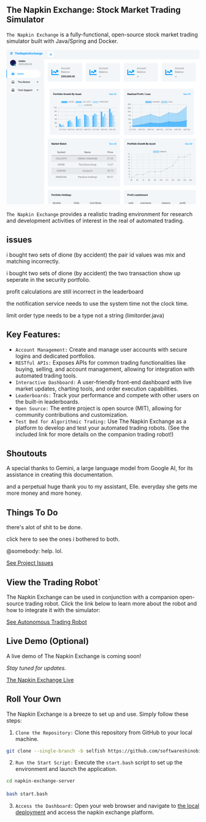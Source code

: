 ## The Napkin Exchange: Stock Market Trading Simulator

`The Napkin Exchange` is a fully-functional, open-source stock market trading simulator built with Java/Spring and Docker.

![The Napkin Exchange](/docs/imagery/cover.png)

`The Napkin Exchange` provides a realistic trading environment for research and development activities of interest in the real of automated trading.

## issues

i bought two sets of dione (by accident) the pair id values was mix and matching incorrectly.

i bought two sets of dione (by accident) the two transaction show up seperate in the security portfolio.

profit calculations are still incorrect in the leaderboard

the notification service needs to use the system time not the clock time.

limit order type needs to be a type not a string (limitorder.java)

## Key Features:

* `Account Management:` Create and manage user accounts with secure logins and dedicated portfolios.
* `RESTful APIs:` Exposes APIs for common trading functionalities like buying, selling, and account management, allowing for integration with automated trading tools.
* `Interactive Dashboard:` A user-friendly front-end dashboard with live market updates, charting tools, and order execution capabilities.
* `Leaderboards:` Track your performance and compete with other users on the built-in leaderboards.
* `Open Source:` The entire project is open source (MIT), allowing for community contributions and customization.
* `Test Bed for Algorithmic Trading:` Use The Napkin Exchange as a platform to develop and test your automated trading robots. (See the included link for more details on the companion trading robot!)

## Shoutouts

A special thanks to Gemini, a large language model from Google AI, for its assistance in creating this documentation. 

and a perpetual huge thank you to my assistant, Elle. everyday she gets me more money and more honey.

## Things To Do

there's alot of shit to be done.

click here to see the ones i bothered to both.

@somebody: help. lol.

[See Project Issues](/docs/project/issues.md)

## View the Trading Robot`

The Napkin Exchange can be used in conjunction with a companion open-source trading robot.  Click the link below to learn more about the robot and how to integrate it with the simulator:

[See Autonomous Trading Robot](https://github.com/softwareshinobi/project-chimba)

## Live Demo (Optional)

A live demo of The Napkin Exchange is coming soon!

*Stay tuned for updates.*

[The Napkin Exchange Live](https://napkinexchange.softwareshinobi.digital)

## Roll Your Own

The Napkin Exchange is a breeze to set up and use. Simply follow these steps:

1. `Clone the Repository:` Clone this repository from GitHub to your local machine.

```bash
git clone --single-branch -b selfish https://github.com/softwareshinobi/napkin-exchange-server
```

2. `Run the Start Script:` Execute the `start.bash` script to set up the environment and launch the application.

```bash
cd napkin-exchange-server

bash start.bash
```

3. `Access the Dashboard:` Open your web browser and navigate to [the local deployment](http://localhost:8888) and access the napkin exchange platform.
